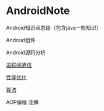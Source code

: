# AndroidNote
Android知识点总结（包含java一些知识）

Android组件

Android源码分析

[进程间通信](/IPC/进程间通信.md)

[性能优化](/性能优化/Index.md)

[算法](/算法)





AOP编程 注解







